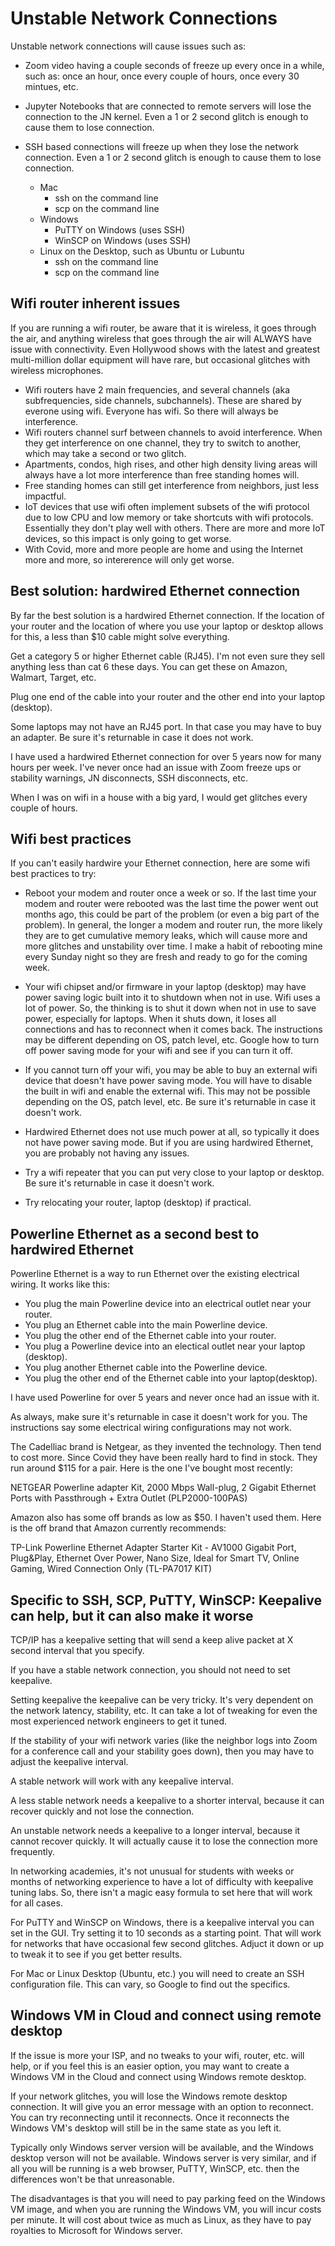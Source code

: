 # Unstable Network Connections

Unstable network connections will cause issues such as:

* Zoom video having a couple seconds of freeze up every once in a while, such as:  once an hour, once every couple of hours, once every 30 mintues, etc.

* Jupyter Notebooks that are connected to remote servers will lose the connection to the JN kernel.  Even a 1 or 2 second glitch is enough to cause them to lose connection.

* SSH based connections will freeze up when they lose the network connection.  Even a 1 or 2 second glitch is enough to cause them to lose connection.
  * Mac
    * ssh on the command line
    * scp on the command line
  * Windows
    * PuTTY on Windows (uses SSH)
    * WinSCP on Windows (uses SSH)
  * Linux on the Desktop, such as Ubuntu or Lubuntu
    * ssh on the command line
    * scp on the command line

## Wifi router inherent issues

If you are running a wifi router, be aware that it is wireless, it goes through the air, and anything wireless that goes through the air will ALWAYS have issue with connectivity.   Even Hollywood shows with the latest and greatest multi-million dollar equipment will have rare, but occasional glitches with wireless microphones. 

* Wifi routers have 2 main frequencies, and several channels (aka subfrequencies, side channels, subchannels).  These are shared by everone using wifi.  Everyone has wifi.  So there will always be interference.
* Wifi routers channel surf between channels to avoid interference.  When they get interference on one channel, they try to switch to another, which may take a second or two glitch.
* Apartments, condos, high rises, and other high density living areas will always have a lot more interference than free standing homes will.
* Free standing homes can still get interference from neighbors, just less impactful.
* IoT devices that use wifi often implement subsets of the wifi protocol due to low CPU and low memory or take shortcuts with wifi protocols.  Essentially they don't play well with others.  There are more and more IoT devices, so this impact is only going to get worse.
* With Covid, more and more people are home and using the Internet more and more, so intererence will only get worse.

## Best solution: hardwired Ethernet connection

By far the best solution is a hardwired Ethernet connection.  If the location of your router and the location of where you use your laptop or desktop allows for this, a less than $10 cable might solve everything.

Get a category 5 or higher Ethernet cable (RJ45). I'm not even sure they sell anything less than cat 6 these days.  You can get these on Amazon, Walmart, Target, etc.

Plug one end of the cable into your router and the other end into your laptop (desktop).

Some laptops may not have an RJ45 port.  In that case you may have to buy an adapter.  Be sure it's returnable in case it does not work.

I have used a hardwired Ethernet connection for over 5 years now for many hours per week.  I've never once had an issue with Zoom freeze ups or stability warnings, JN disconnects, SSH disconnects, etc.

When I was on wifi in a house with a big yard, I would get glitches every couple of hours.

##  Wifi best practices

If you can't easily hardwire your Ethernet connection, here are some wifi best practices to try:

* Reboot your modem and router once a week or so. If the last time your modem and router were rebooted was the last time the power went out months ago, this could be part of the problem (or even a big part of the problem).   In general, the longer a modem and router run, the more likely they are to get cumulative memory leaks, which will cause more and more glitches and unstability over time.  I make a habit of rebooting mine every Sunday night so they are fresh and ready to go for the coming week.

* Your wifi chipset and/or firmware in your laptop (desktop) may have power saving logic built into it to shutdown when not in use.  Wifi uses a lot of power. So, the thinking is to shut it down when not in use to save power, especially for laptops.  When it shuts down, it loses all connections and has to reconnect when it comes back.  The instructions may be different depending on OS, patch level, etc.  Google how to turn off power saving mode for your wifi and see if you can turn it off.

* If you cannot turn off your wifi, you may be able to buy an external wifi device that doesn't have power saving mode.  You will have to disable the built in wifi and enable the external wifi.  This may not be possible depending on the OS, patch level, etc.  Be sure it's returnable in case it doesn't work. 

* Hardwired Ethernet does not use much power at all, so typically it does not have power saving mode.  But if you are using hardwired Ethernet, you are probably not having any issues.

* Try a wifi repeater that you can put very close to your laptop or desktop.  Be sure it's returnable in case it doesn't work. 

* Try relocating your router, laptop (desktop) if practical.

## Powerline Ethernet as a second best to hardwired Ethernet

Powerline Ethernet is a way to run Ethernet over the existing electrical wiring.  It works like this:

* You plug the main Powerline device into an electrical outlet near your router.
* You plug an Ethernet cable into the main Powerline device.
* You plug the other end of the Ethernet cable into your router.
* You plug a Powerline device into an electical outlet near your laptop (desktop).
* You plug another Ethernet cable into the Powerline device.
* You plug the other end of the Ethernet cable into your laptop(desktop).

I have used Powerline for over 5 years and never once had an issue with it.

As always, make sure it's returnable in case it doesn't work for you.  The instructions say some electrical wiring configurations may not work.

The Cadelliac brand is Netgear, as they invented the technology.  Then tend to cost more.  Since Covid they have been really hard to find in stock.  They run around $115 for a pair.  Here is the one I've bought most recently:  

NETGEAR Powerline adapter Kit, 2000 Mbps Wall-plug, 2 Gigabit Ethernet Ports with Passthrough + Extra Outlet (PLP2000-100PAS)

Amazon also has some off brands as low as $50.  I haven't used them.  Here is the off brand that Amazon currently recommends:

TP-Link Powerline Ethernet Adapter Starter Kit - AV1000 Gigabit Port, Plug&Play, Ethernet Over Power, Nano Size, Ideal for Smart TV, Online Gaming, Wired Connection Only (TL-PA7017 KIT) 

## Specific to SSH, SCP, PuTTY, WinSCP: Keepalive can help, but it can also make it worse

TCP/IP has a keepalive setting that will send a keep alive packet at X second interval that you specify.   

If you have a stable network connection, you should not need to set keepalive.

Setting keepalive the keepalive can be very tricky.  It's very dependent on the network latency, stability, etc.  It can take a lot of tweaking for even the most experienced network engineers to get it tuned.

If the stability of your wifi network varies (like the neighbor logs into Zoom for a conference call and your stability goes down), then you may have to adjust the keepalive interval.

A stable network will work with any keepalive interval.

A less stable network needs a keepalive to a shorter interval, because it can recover quickly and not lose the connection.

An unstable network needs a keepalive to a longer interval, because it cannot recover quickly.  It will actually cause it to lose the connection more frequently.

In networking academies, it's not unusual for students with weeks or months of networking experience to have a lot of difficulty with keepalive tuning labs.  So, there isn't a magic easy formula to set here that will work for all cases.


For PuTTY and WinSCP on Windows, there is a keepalive interval you can set in the GUI.  Try setting it to 10 seconds as a starting point.  That will work for networks that have occasional few second glitches.   Adjuct it down or up to tweak it to see if you get better results.

For Mac or Linux Desktop (Ubuntu, etc.) you will need to create an SSH configuration file.  This can vary, so Google to find out the specifics.

## Windows VM in Cloud and connect using remote desktop

If the issue is more your ISP, and no tweaks to your wifi, router, etc. will help, or if you feel this is an easier option, you may want to create a Windows VM in the Cloud and connect using Windows remote desktop. 

If your network glitches, you will lose the Windows remote desktop connection.  It will give you an error message with an option to reconnect.  You can try reconnecting until it reconnects.  Once it reconnects the Windows VM's desktop will still be in the same state as you left it.

Typically only Windows server version will be available, and the Windows desktop verson will not be available.  Windows server is very similar, and if all you will be running is a web browser, PuTTY, WinSCP, etc. then the differences won't be that unreasonable.

The disadvantages is that you will need to pay parking feed on the Windows VM image, and when you are running the Windows VM, you will incur costs per minute.  It will cost about twice as much as Linux, as they have to pay royalties to Microsoft for Windows server.

